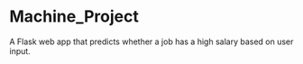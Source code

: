 # Machine_Project
A Flask web app that predicts whether a job has a high salary based on user input.
